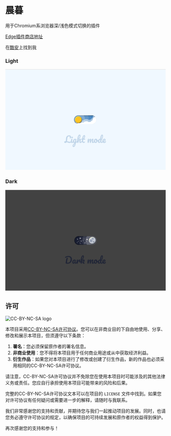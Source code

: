# 晨暮
用于Chromium系浏览器深/浅色模式切换的插件

[Edge插件商店地址](https://microsoftedge.microsoft.com/addons/detail/%E6%B7%B1%E6%B5%85%E8%89%B2%E6%A8%A1%E5%BC%8F%E5%88%87%E6%8D%A2%E5%BC%80%E5%85%B3/hcgkcapcafnjmiikndggmffabjeakelh)

在[酷安](https://www.coolapk.com/u/3791216)上找到我

### Light

![day.png](img/light.png)

### Dark

![night.png](img/dark.png)

## 许可

![CC-BY-NC-SA logo](https://mirrors.creativecommons.org/presskit/buttons/88x31/svg/by-nc-sa.svg)

本项目采用[CC-BY-NC-SA许可协议](https://creativecommons.org/licenses/by-nc-sa/4.0/)。您可以在非商业目的下自由地使用、分享、修改和展示本项目，但须遵守以下条款：

1. **署名**：您必须保留原作者的署名信息。
2. **非商业使用**：您不得将本项目用于任何商业用途或从中获取经济利益。
3. **衍生作品**：如果您对本项目进行了修改或创建了衍生作品，新的作品也必须采用相同的CC-BY-NC-SA许可协议。

请注意，CC-BY-NC-SA许可协议并不免除您在使用本项目时可能涉及的其他法律义务或责任。您应自行承担使用本项目可能带来的风险和后果。

完整的CC-BY-NC-SA许可协议文本可以在项目的 `LICENSE` 文件中找到。如果您对许可协议有任何疑问或需要进一步的解释，请随时与我联系。

我们非常感谢您的支持和贡献，并期待您与我们一起推动项目的发展。同时，也请您务必遵守许可协议的规定，以确保项目的可持续发展和原作者的权益得到保护。

再次感谢您的支持和参与！
